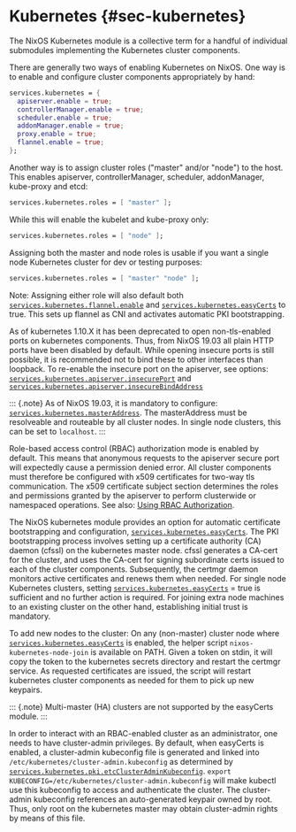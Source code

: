 # Kubernetes {#sec-kubernetes}

The NixOS Kubernetes module is a collective term for a handful of
individual submodules implementing the Kubernetes cluster components.

There are generally two ways of enabling Kubernetes on NixOS. One way is
to enable and configure cluster components appropriately by hand:

```nix
services.kubernetes = {
  apiserver.enable = true;
  controllerManager.enable = true;
  scheduler.enable = true;
  addonManager.enable = true;
  proxy.enable = true;
  flannel.enable = true;
};
```

Another way is to assign cluster roles (\"master\" and/or \"node\") to
the host. This enables apiserver, controllerManager, scheduler,
addonManager, kube-proxy and etcd:

```nix
services.kubernetes.roles = [ "master" ];
```

While this will enable the kubelet and kube-proxy only:

```nix
services.kubernetes.roles = [ "node" ];
```

Assigning both the master and node roles is usable if you want a single
node Kubernetes cluster for dev or testing purposes:

```nix
services.kubernetes.roles = [ "master" "node" ];
```

Note: Assigning either role will also default both
[`services.kubernetes.flannel.enable`](options.html#opt-services.kubernetes.flannel.enable)
and [`services.kubernetes.easyCerts`](options.html#opt-services.kubernetes.easyCerts)
to true. This sets up flannel as CNI and activates automatic PKI bootstrapping.

As of kubernetes 1.10.X it has been deprecated to open non-tls-enabled
ports on kubernetes components. Thus, from NixOS 19.03 all plain HTTP
ports have been disabled by default. While opening insecure ports is
still possible, it is recommended not to bind these to other interfaces
than loopback. To re-enable the insecure port on the apiserver, see options:
[`services.kubernetes.apiserver.insecurePort`](options.html#opt-services.kubernetes.apiserver.insecurePort) and
[`services.kubernetes.apiserver.insecureBindAddress`](options.html#opt-services.kubernetes.apiserver.insecureBindAddress)

::: {.note}
As of NixOS 19.03, it is mandatory to configure:
[`services.kubernetes.masterAddress`](options.html#opt-services.kubernetes.masterAddress).
The masterAddress must be resolveable and routeable by all cluster nodes.
In single node clusters, this can be set to `localhost`.
:::

Role-based access control (RBAC) authorization mode is enabled by
default. This means that anonymous requests to the apiserver secure port
will expectedly cause a permission denied error. All cluster components
must therefore be configured with x509 certificates for two-way tls
communication. The x509 certificate subject section determines the roles
and permissions granted by the apiserver to perform clusterwide or
namespaced operations. See also: [ Using RBAC
Authorization](https://kubernetes.io/docs/reference/access-authn-authz/rbac/).

The NixOS kubernetes module provides an option for automatic certificate
bootstrapping and configuration,
[`services.kubernetes.easyCerts`](options.html#opt-services.kubernetes.easyCerts).
The PKI bootstrapping process involves setting up a certificate authority (CA)
daemon (cfssl) on the kubernetes master node. cfssl generates a CA-cert
for the cluster, and uses the CA-cert for signing subordinate certs issued
to each of the cluster components. Subsequently, the certmgr daemon monitors
active certificates and renews them when needed. For single node Kubernetes
clusters, setting [`services.kubernetes.easyCerts`](options.html#opt-services.kubernetes.easyCerts)
= true is sufficient and no further action is required. For joining extra node
machines to an existing cluster on the other hand, establishing initial
trust is mandatory.

To add new nodes to the cluster: On any (non-master) cluster node where
[`services.kubernetes.easyCerts`](options.html#opt-services.kubernetes.easyCerts)
is enabled, the helper script `nixos-kubernetes-node-join` is available on PATH.
Given a token on stdin, it will copy the token to the kubernetes secrets directory
and restart the certmgr service. As requested certificates are issued, the
script will restart kubernetes cluster components as needed for them to
pick up new keypairs.

::: {.note}
Multi-master (HA) clusters are not supported by the easyCerts module.
:::

In order to interact with an RBAC-enabled cluster as an administrator,
one needs to have cluster-admin privileges. By default, when easyCerts
is enabled, a cluster-admin kubeconfig file is generated and linked into
`/etc/kubernetes/cluster-admin.kubeconfig` as determined by
[`services.kubernetes.pki.etcClusterAdminKubeconfig`](options.html#opt-services.kubernetes.pki.etcClusterAdminKubeconfig).
`export KUBECONFIG=/etc/kubernetes/cluster-admin.kubeconfig` will make
kubectl use this kubeconfig to access and authenticate the cluster. The
cluster-admin kubeconfig references an auto-generated keypair owned by
root. Thus, only root on the kubernetes master may obtain cluster-admin
rights by means of this file.
